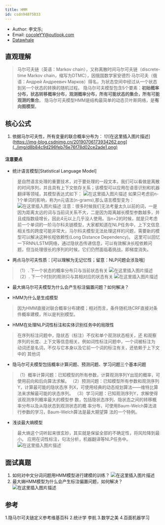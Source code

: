 ```yaml
---
title: HMM
id: csdn94875833
---
```


*   Author: 李文乐;
*   Email: cocoleYY@outlook.com
*   [Datawhale](https://blog.csdn.net/Datawhale/article/details/85100466)

## 直观理解

> 马尔可夫链（英语：Markov chain），又称离散时间马尔可夫链（discrete-time Markov chain，缩写为DTMC），因俄国数学家安德烈·马尔可夫（俄语：Андрей Андреевич Марков）得名，为状态空间中经过从一个状态到另一个状态的转换的随机过程。
> 隐马尔可夫模型包含5个要素：**初始概率分布，状态转移概率分布，观测概率分布，所有可能状态的集合，所有可能观测的集合**。
> 隐马尔可夫模型HMM是结构最简单的动态贝叶斯网络，是**有向图模型**。

## 核心公式

1.  依据马尔可夫性，所有变量的联合概率分布为：
    ![![在这里插入图片描述](https://img-blog.csdnimg.cn/20190706173934262.png](../img/d8b84c9d296feb76e76f78d02ce2ade1.png)

#### 注意要点

*   统计语言模型[Statistical Language Model]

> 是自然语言处理的重要技术，对于要处理的一段文本，我们可以看做是离散的时间序列，并且具有上下文依存关系；该模型可以应用在语音识别和机器翻译等领域，其模型表达式如下：
> ![在这里插入图片描述](../img/e1f8335aac66a7d333ee38838cb4cd10.png)
> 如果只考虑前n-1个单词的影响，称为n元语法(n-grams),那么语言模型变为：
> ![在这里插入图片描述](../img/3ddd59b807b9120f34e19765fe7ec6d2.png)
> 注意：很多时候我们无法考量太久以前的词，一是因为距离太远的词与当前词关系不大，二是因为距离越长模型参数越多，并且成指数级增长，因此4元以上几乎没人使用。当n=2的时候，就是只考虑前一个单词的一阶马尔科夫链模型，大家都知道在NLP任务中，上下文信息相关性的跨度可能非常大，马尔科夫模型无法处理这样的问题，需要新的模型可以解决这种长程依赖性(Long Distance Dependency)。
> 这里可以回忆一下RNN/LSTM网络，通过隐状态传递信息，可以有效解决长程依赖问题，但当处理很长的序列的时候，它们仍然面临着挑战，即梯度消失。

*   两点马尔可夫性质：[可以理解为无记忆性；留意：NLP问题会涉及哦]

> （1）. 下一个状态的概率分布只与当前状态有关 ![在这里插入图片描述](../img/2eeb763431d48623fae3d6cdd25f33dc.png)（2）. 下一个时刻的观测只与其相对应的状态有关
> ![在这里插入图片描述](../img/32b7453510b1c7de1404b5fd9fb4f30c.png)

*   最大熵马尔可夫模型为什么会产生标注偏置问题？如何解决？

*   HMM为什么是生成模型

> 因为HMM直接对联合概率分布建模；相对而言，条件随机场CRF直接对条件概率建模，所以是判别模型。

*   HMM在处理NLP词性标注和实体识别任务中的局限性

> 在序列标注问题中，隐状态（标注）不仅和单个观测状态相关，还 和观察序列的长度、上下文等信息相关。例如词性标注问题中，一个词被标注为 动词还是名词，不仅与它本身以及它前一个词的标注有关，还依赖于上下文中的 其他词

*   隐马尔可夫模型包括概率计算问题、预测问题、学习问题三个基本问题

> （1）概率计算问题：已知模型的所有参数，计算观测序列Y出现的概率，可 使用前向和后向算法求解。
> （2）预测问题：已知模型所有参数和观测序列Y，计算最可能的隐状态序 列X，可使用经典的动态规划算法——维特比算法来求解最可能的状态序列。
> （3）学习问题：已知观测序列Y，求解使得该观测序列概率最大的模型参 数，包括隐状态序列、隐状态之间的转移概率分布以及从隐状态到观测状态的概 率分布，可使用Baum-Welch算法进行参数的学习，Baum-Welch算法是最大期望算 法的一个特例。

*   浅谈最大熵模型

> 最大熵这个词听起来很玄妙，其实就是保留全部的不确定性，将风险降到最小。
> 应用在词性标注，句法分析，机器翻译等NLP任务中。
> ![在这里插入图片描述](../img/9799af363cd81c4e5844e23343f28846.png)

## 面试真题

1.  如何对中文分词问题用HMM模型进行建模的训练？
    ![在这里插入图片描述](../img/e621b73680925a613962116e415dd734.png)
2.  最大熵HMM模型为什么会产生标注偏置问题，如何解决？
    ![在这里插入图片描述](../img/617bcf7f831b6e31e32ce3180fd54f0b.png)

## 参考

1.隐马尔可夫链定义参考维基百科
2.统计学 李航
3.数学之美
4.百面机器学习